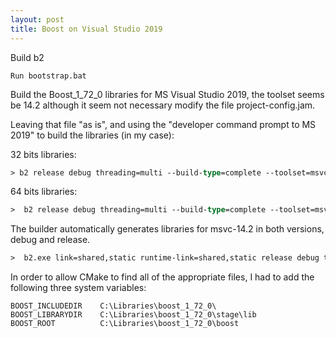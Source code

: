 ```yaml
---
layout: post
title: Boost on Visual Studio 2019
---
```

Build b2
```
Run bootstrap.bat
```

Build the Boost_1_72_0 libraries for MS Visual Studio 2019, the toolset seems be 14.2 although it seem not necessary modify the file project-config.jam.

Leaving that file "as is", and using the "developer command prompt to MS 2019" to build the libraries (in my case):

32 bits libraries:
```ps
> b2 release debug threading=multi --build-type=complete --toolset=msvc stage
```
64 bits libraries:
```ps
>  b2 release debug threading=multi --build-type=complete --toolset=msvc address-model=64 stage
```
The builder automatically generates libraries for msvc-14.2 in both versions, debug and release.
```ps
>  b2.exe link=shared,static runtime-link=shared,static release debug threading=multi --build-type=complete --toolset=msvc address-model=64 stage
```

In order to allow CMake to find all of the appropriate files, I had to add the following three system variables:

    BOOST_INCLUDEDIR    C:\Libraries\boost_1_72_0\
    BOOST_LIBRARYDIR    C:\Libraries\boost_1_72_0\stage\lib
    BOOST_ROOT          C:\Libraries\boost_1_72_0\boost




